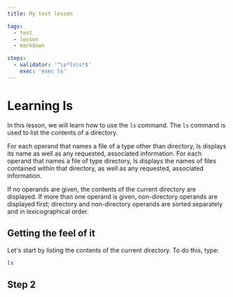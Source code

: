 ```yaml
---
title: My test lesson

tags:
  - test
  - lesson
  - markdown

steps:
  - validator: '^\s*ls\s*$'
    exec: 'exec ls'
---
```


# Learning ls

In this lesson, we will learn how to use the `ls` command. The `ls` command
is used to list the contents of a directory.

For each operand that names a file of a type other than directory, ls
displays its name as well as any requested, associated information.  For
each operand that names a file of type directory, ls displays the names
of files contained within that directory, as well as any requested,
associated information.

If no operands are given, the contents of the current directory are
displayed.  If more than one operand is given, non-directory operands are
displayed first; directory and non-directory operands are sorted
separately and in lexicographical order.

## Getting the feel of it

Let's start by listing the contents of the current directory. To do this, type:

```bash
ls
```

## Step 2
